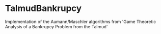 TalmudBankrupcy
===============

Implementation of the Aumann/Maschler algorithms from 'Game Theoretic Analysis of a Bankrupcy Problem from the Talmud'
